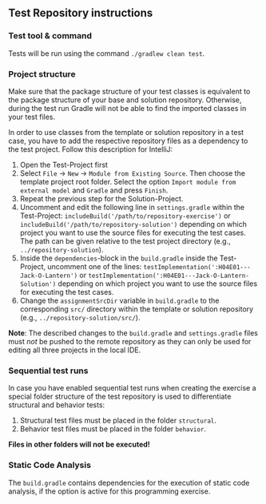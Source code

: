 ## Test Repository instructions

### Test tool & command
Tests will be run using the command `./gradlew clean test`.


### Project structure
Make sure that the package structure of your test classes is equivalent to the
package structure of your base and solution repository.
Otherwise, during the test run Gradle will not be able to find the imported
classes in your test files.

In order to use classes from the template or solution repository in a test case,
you have to add the respective repository files as a dependency to the test
project. Follow this description for IntelliJ:

1. Open the Test-Project first
2. Select `File` -> `New` -> `Module from Existing Source`. Then choose the
   template project root folder. Select the option
   `Import module from external model` and `Gradle` and press `Finish`.
3. Repeat the previous step for the Solution-Project.
4. Uncomment and edit the following line in `settings.gradle` within the
   Test-Project:
   `includeBuild('/path/to/repository-exercise')` or
   `includeBuild('/path/to/repository-solution')`
   depending on which project you want to use the source files for executing the
   test cases.
   The path can be given relative to the test project directory
   (e.g., `../repository-solution`).
5. Inside the `dependencies`-block in the `build.gradle` inside the Test-Project,
   uncomment one of the lines:
   `testImplementation(':H04E01---Jack-O-Lantern')` or
   `testImplementation(':H04E01---Jack-O-Lantern-Solution')`
   depending on which project you want to use the source files for executing the
   test cases.
6. Change the `assignmentSrcDir` variable in `build.gradle` to the corresponding
   `src/` directory within the template or solution repository
   (e.g., `../repository-solution/src/`).

**Note**:
The described changes to the `build.gradle` and `settings.gradle` files must
*not* be pushed to the remote repository as they can only be used for editing
all three projects in the local IDE.


### Sequential test runs
In case you have enabled sequential test runs when creating the exercise a
special folder structure of the test repository is used to differentiate
structural and behavior tests:

1. Structural test files must be placed in the folder `structural`.
2. Behavior test files must be placed in the folder `behavior`.

**Files in other folders will not be executed!**


### Static Code Analysis
The `build.gradle` contains dependencies for the execution of static code
analysis, if the option is active for this programming exercise.
